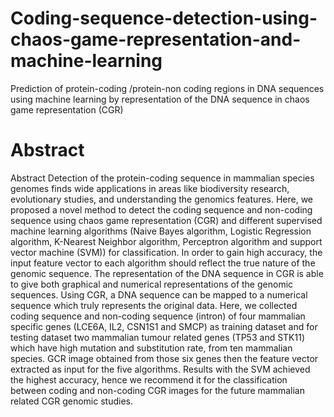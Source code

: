 # Coding-sequence-detection-using-chaos-game-representation-and-machine-learning
 Prediction of protein-coding /protein-non coding regions in DNA sequences using machine learning by representation of the DNA sequence in chaos game representation (CGR) 
# Abstract
Abstract
 Detection of the protein-coding sequence in mammalian species genomes finds wide applications in areas like biodiversity research, evolutionary studies,  and understanding the genomics features.  Here, we proposed a novel method to detect the coding sequence and non-coding sequence using chaos game representation (CGR) and different supervised machine learning algorithms (Naive Bayes algorithm, Logistic Regression algorithm, K-Nearest Neighbor algorithm, Perceptron algorithm and support vector machine (SVM)) for classification. In order to gain high accuracy, the input feature vector to each algorithm should reflect the true nature of the genomic sequence. The representation of the DNA sequence in CGR is able to give both graphical and numerical representations of the genomic sequences. Using CGR, a DNA sequence can be mapped to a numerical sequence which truly represents the original data.  Here, we collected coding sequence and non-coding sequence (intron) of four mammalian specific genes (LCE6A, IL2, CSN1S1 and SMCP) as training dataset and for testing dataset two mammalian tumour related genes (TP53 and STK11) which have high mutation and substitution rate, from ten mammalian species. GCR image obtained from those six genes then the feature vector extracted as input for the five algorithms. Results with the SVM achieved the highest accuracy, hence we recommend it for the classification between coding and non-coding CGR images for the future mammalian related CGR genomic studies.
